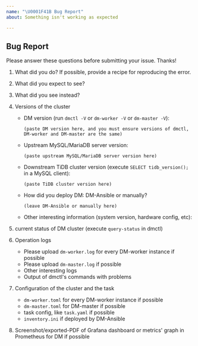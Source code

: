 ```yaml
---
name: "\U0001F41B Bug Report"
about: Something isn't working as expected

---
```


## Bug Report

Please answer these questions before submitting your issue. Thanks!

1. What did you do? If possible, provide a recipe for reproducing the error.

2. What did you expect to see?

3. What did you see instead?

4. Versions of the cluster

    - DM version (run `dmctl -V` or `dm-worker -V` or `dm-master -V`):

        ```
        (paste DM version here, and you must ensure versions of dmctl, DM-worker and DM-master are the same)
        ```

    - Upstream MySQL/MariaDB server version:

        ```
        (paste upstream MySQL/MariaDB server version here)
        ```

    - Downstream TiDB cluster version (execute `SELECT tidb_version();` in a MySQL client):

        ```
        (paste TiDB cluster version here)
        ```

    - How did you deploy DM: DM-Ansible or manually?

        ```
        (leave DM-Ansible or manually here)
        ```

    - Other interesting information (system version, hardware config, etc):

        >
        >

5. current status of DM cluster (execute `query-status` in dmctl)

6. Operation logs
   - Please upload `dm-worker.log` for every DM-worker instance if possible
   - Please upload `dm-master.log` if possible
   - Other interesting logs
   - Output of dmctl's commands with problems
   
7. Configuration of the cluster and the task
   - `dm-worker.toml` for every DM-worker instance if possible
   - `dm-master.toml` for DM-master if possible
   - task config, like `task.yaml` if possible
   - `inventory.ini` if deployed by DM-Ansible

8. Screenshot/exported-PDF of Grafana dashboard or metrics' graph in Prometheus for DM if possible
